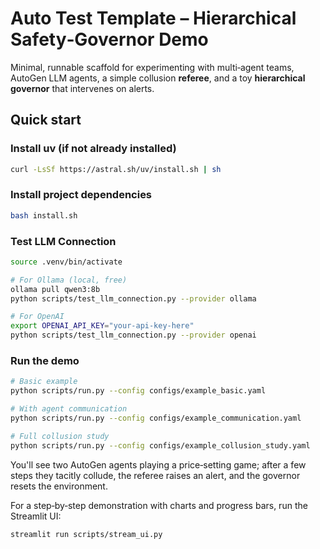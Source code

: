 # Auto Test Template – Hierarchical Safety‑Governor Demo

Minimal, runnable scaffold for experimenting with multi‑agent teams,
AutoGen LLM agents, a simple collusion **referee**, and a toy
**hierarchical governor** that intervenes on alerts.

## Quick start

### Install uv (if not already installed)
```bash
curl -LsSf https://astral.sh/uv/install.sh | sh
```

### Install project dependencies
```bash
bash install.sh
```

### Test LLM Connection
```bash
source .venv/bin/activate

# For Ollama (local, free)
ollama pull qwen3:8b
python scripts/test_llm_connection.py --provider ollama

# For OpenAI
export OPENAI_API_KEY="your-api-key-here"
python scripts/test_llm_connection.py --provider openai
```

### Run the demo
```bash
# Basic example
python scripts/run.py --config configs/example_basic.yaml

# With agent communication
python scripts/run.py --config configs/example_communication.yaml

# Full collusion study
python scripts/run.py --config configs/example_collusion_study.yaml
```

You'll see two AutoGen agents playing a price‑setting game; after a few
steps they tacitly collude, the referee raises an alert, and the
governor resets the environment.

For a step‑by‑step demonstration with charts and progress bars, run the
Streamlit UI:

```bash
streamlit run scripts/stream_ui.py
```